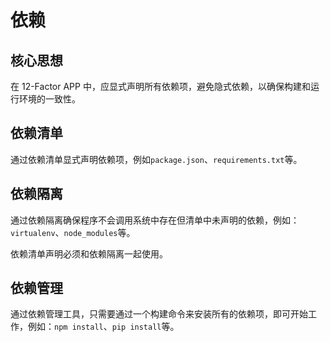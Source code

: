 # 依赖

## 核心思想

在 12-Factor APP 中，应显式声明所有依赖项，避免隐式依赖，以确保构建和运行环境的一致性。

## 依赖清单

通过依赖清单显式声明依赖项，例如`package.json`、`requirements.txt`等。

## 依赖隔离

通过依赖隔离确保程序不会调用系统中存在但清单中未声明的依赖，例如：`virtualenv`、`node_modules`等。

依赖清单声明必须和依赖隔离一起使用。

## 依赖管理

通过依赖管理工具，只需要通过一个构建命令来安装所有的依赖项，即可开始工作，例如：`npm install`、`pip install`等。
